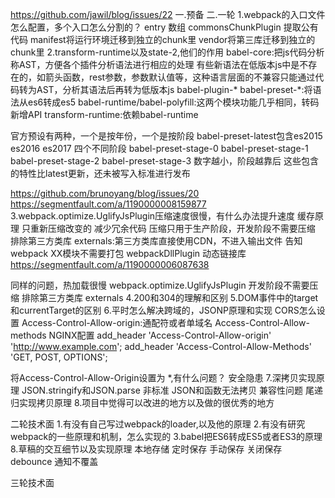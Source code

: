 https://github.com/jawil/blog/issues/22
一.预备
二.一轮
1.webpack的入口文件怎么配置，多个入口怎么分割的？
entry 数组
commonsChunkPlugin 提取公有代码
                   manifest将运行环境迁移到独立的chunk里
                   vendor将第三库迁移到独立的chunk里
2.transform-runtime以及state-2,他们的作用
babel-core:把js代码分析称AST，方便各个插件分析语法进行相应的处理
           有些新语法在低版本js中是不存在的，如箭头函数，rest参数，参数默认值等，这种语言层面的不兼容只能通过代码转为AST，分析其语法后再转为低版本js
babel-plugin-*
babel-preset-*:将语法从es6转成es5
babel-runtime/babel-polyfill:这两个模块功能几乎相同，转码新增API
transform-runtime:依赖babel-runtime

官方预设有两种，一个是按年份，一个是按阶段
babel-preset-latest包含es2015 es2016 es2017
四个不同阶段
        babel-preset-stage-0
        babel-preset-stage-1
        babel-preset-stage-2
        babel-preset-stage-3
数字越小，阶段越靠后
这些包含的特性比latest更新，还未被写入标准进行发布

https://github.com/brunoyang/blog/issues/20
        https://segmentfault.com/a/1190000008159877
3.webpack.optimize.UglifyJsPlugin压缩速度很慢，有什么办法提升速度
缓存原理 只重新压缩改变的
减少冗余代码
压缩只用于生产阶段，开发阶段不需要压缩
排除第三方类库 externals:第三方类库直接使用CDN，不进入输出文件
                        告知webpack XX模块不需要打包
webpackDllPlugin 动态链接库
https://segmentfault.com/a/1190000006087638

同样的问题，热加载很慢
webpack.optimize.UglifyJsPlugin 开发阶段不需要压缩
排除第三方类库 externals
4.200和304的理解和区别
5.DOM事件中的target和currentTarget的区别
6.平时怎么解决跨域的，JSONP原理和实现 CORS怎么设置
  Access-Control-Allow-origin:通配符或者单域名
  Access-Control-Allow-methods
NGINX配置
    add_header 'Access-Control-Allow-origin' 'http://www.example.com';
    add_header 'Access-Control-Allow-Methods' 'GET, POST, OPTIONS';


将Access-Control-Allow-Origin设置为 *,有什么问题？
安全隐患
7.深拷贝实现原理
JSON.stringify和JSON.parse
非标准 JSON和函数无法拷贝 兼容性问题
尾递归实现拷贝原理
8.项目中觉得可以改进的地方以及做的很优秀的地方

二轮技术面
1.有没有自己写过webpack的loader,以及他的原理
2.有没有研究webpack的一些原理和机制，怎么实现的
3.babel把ES6转成ES5或者ES3的原理
8.草稿的交互细节以及实现原理
本地存储
定时保存 手动保存 关闭保存 debounce
通知不覆盖

三轮技术面